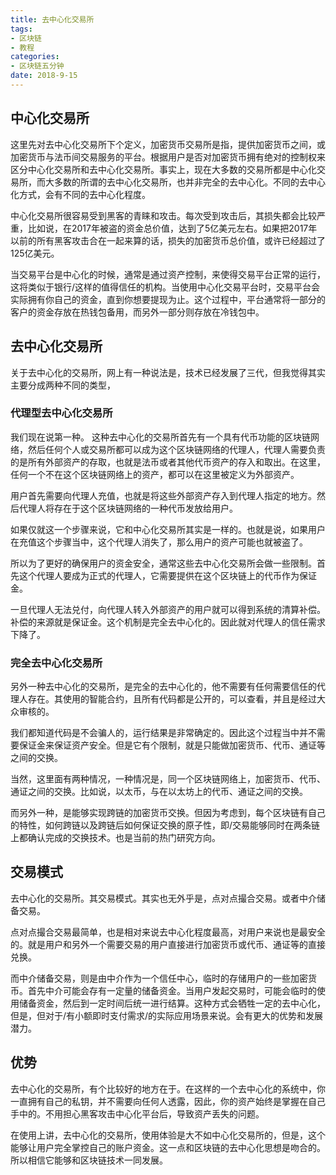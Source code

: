 ```yaml
---
title: 去中心化交易所
tags:
- 区块链
- 教程
categories:
- 区块链五分钟
date: 2018-9-15
---
```


## 中心化交易所

这里先对去中心化交易所下个定义，加密货币交易所是指，提供加密货币之间，或加密货币与法币间交易服务的平台。根据用户是否对加密货币拥有绝对的控制权来区分中心化交易所和去中心化交易所。事实上，现在大多数的交易所都是中心化交易所，而大多数的所谓的去中心化交易所，也并非完全的去中心化。不同的去中心化方式，会有不同的去中心化程度。

中心化交易所很容易受到黑客的青睐和攻击。每次受到攻击后，其损失都会比较严重，比如说，在2017年被盗的资金总价值，达到了5亿美元左右。如果把2017年以前的所有黑客攻击合在一起来算的话，损失的加密货币总价值，或许已经超过了125亿美元。

当交易平台是中心化的时候，通常是通过资产控制，来使得交易平台正常的运行，这将类似于银行/这样的值得信任的机构。当使用中心化交易平台时，交易平台会实际拥有你自己的资金，直到你想要提现为止。这个过程中，平台通常将一部分的客户的资金存放在热钱包备用，而另外一部分则存放在冷钱包中。

## 去中心化交易所 

关于去中心化的交易所，网上有一种说法是，技术已经发展了三代，但我觉得其实主要分成两种不同的类型，

### 代理型去中心化交易所

我们现在说第一种。
这种去中心化的交易所首先有一个具有代币功能的区块链网络，然后任何个人或交易所都可以成为这个区块链网络的代理人，代理人需要负责的是所有外部资产的存取，也就是法币或者其他代币资产的存入和取出。在这里，任何一个不在这个区块链网络上的资产，都可以在这里被定义为外部资产。

用户首先需要向代理人充值，也就是将这些外部资产存入到代理人指定的地方。然后代理人将存在于这个区块链网络的一种代币发放给用户。

如果仅就这一个步骤来说，它和中心化交易所其实是一样的。也就是说，如果用户在充值这个步骤当中，这个代理人消失了，那么用户的资产可能也就被盗了。

所以为了更好的确保用户的资金安全，通常这些去中心化交易所会做一些限制。首先这个代理人要成为正式的代理人，它需要提供在这个区块链上的代币作为保证金。

一旦代理人无法兑付，向代理人转入外部资产的用户就可以得到系统的清算补偿。补偿的来源就是保证金。这个机制是完全去中心化的。因此就对代理人的信任需求下降了。

### 完全去中心化交易所 

另外一种去中心化的交易所，是完全的去中心化的，他不需要有任何需要信任的代理人存在。其使用的智能合约，且所有代码都是公开的，可以查看，并且是经过大众审核的。

我们都知道代码是不会骗人的，运行结果是非常确定的。因此这个过程当中并不需要保证金来保证资产安全。但是它有个限制，就是只能做加密货币、代币、通证等之间的交换。

当然，这里面有两种情况，一种情况是，同一个区块链网络上，加密货币、代币、通证之间的交换。比如说，以太币，与在以太坊上的代币、通证之间的交换。

而另外一种，是能够实现跨链的加密货币交换。但因为考虑到，每个区块链有自己的特性，如何跨链以及跨链后如何保证交换的原子性，即/交易能够同时在两条链上都确认完成的交换技术。也是当前的热门研究方向。

## 交易模式

去中心化的交易所。其交易模式。其实也无外乎是，点对点撮合交易。或者中介储备交易。

点对点撮合交易最简单，也是相对来说去中心化程度最高，对用户来说也是最安全的。就是用户和另外一个需要交易的用户直接进行加密货币或代币、通证等的直接兑换。

而中介储备交易，则是由中介作为一个信任中心，临时的存储用户的一些加密货币。首先中介可能会存有一定量的储备资金。当用户发起交易时，可能会临时的使用储备资金，然后到一定时间后统一进行结算。这种方式会牺牲一定的去中心化，但是，但对于/有小额即时支付需求/的实际应用场景来说。会有更大的优势和发展潜力。

## 优势 

去中心化的交易所，有个比较好的地方在于。在这样的一个去中心化的系统中，你一直拥有自己的私钥，并不需要向任何人透露，因此，你的资产始终是掌握在自己手中的。不用担心黑客攻击中心化平台后，导致资产丢失的问题。

在使用上讲，去中心化的交易所，使用体验是大不如中心化交易所的，但是，这个能够让用户完全掌控自己的账户资金。这一点和区块链的去中心化思想是吻合的。所以相信它能够和区块链技术一同发展。

